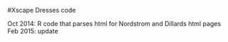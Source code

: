 #Xscape Dresses code

Oct 2014: R code that parses html for Nordstrom and Dillards html pages
Feb 2015: update
